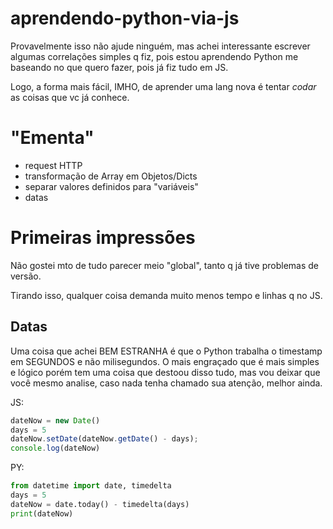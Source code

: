 # aprendendo-python-via-js

Provavelmente isso não ajude ninguém, mas achei interessante escrever algumas correlações simples q fiz,
pois estou aprendendo Python me baseando no que quero fazer, pois já fiz tudo em JS.

Logo, a forma mais fácil, IMHO, de aprender uma lang nova é tentar *codar* as coisas que vc já conhece.


# "Ementa"

- request HTTP
- transformação de Array em Objetos/Dicts
- separar valores definidos para "variáveis"
- datas

# Primeiras impressões

Não gostei mto de tudo parecer meio "global", tanto q já tive problemas de versão.

Tirando isso, qualquer coisa demanda muito menos tempo e linhas q no JS.

## Datas

Uma coisa que achei BEM ESTRANHA é que o Python trabalha o timestamp em SEGUNDOS e não milisegundos.
O mais engraçado que é mais simples e lógico porém tem uma coisa que destoou disso tudo, mas vou deixar
que você mesmo analise, caso nada tenha chamado sua atenção, melhor ainda.

JS: 

```js
dateNow = new Date()
days = 5
dateNow.setDate(dateNow.getDate() - days);
console.log(dateNow)
```

PY:

```py
from datetime import date, timedelta
days = 5
dateNow = date.today() - timedelta(days)
print(dateNow)
```

